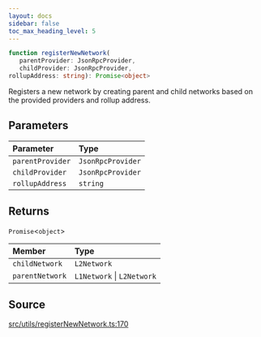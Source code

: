 ```yaml
---
layout: docs
sidebar: false
toc_max_heading_level: 5
---
```


```ts
function registerNewNetwork(
   parentProvider: JsonRpcProvider, 
   childProvider: JsonRpcProvider, 
rollupAddress: string): Promise<object>
```

Registers a new network by creating parent and child networks based on the
provided providers and rollup address.

## Parameters

| Parameter | Type |
| :------ | :------ |
| `parentProvider` | `JsonRpcProvider` |
| `childProvider` | `JsonRpcProvider` |
| `rollupAddress` | `string` |

## Returns

`Promise`\<`object`\>

| Member | Type |
| :------ | :------ |
| `childNetwork` | `L2Network` |
| `parentNetwork` | `L1Network` \| `L2Network` |

## Source

[src/utils/registerNewNetwork.ts:170](https://github.com/OffchainLabs/arbitrum-orbit-sdk/blob/9d5595a042e42f7d6b9af10a84816c98ea30f330/src/utils/registerNewNetwork.ts#L170)
